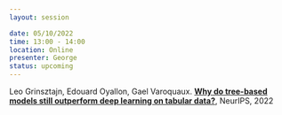 ```yaml
---
layout: session

date: 05/10/2022
time: 13:00 - 14:00
location: Online
presenter: George
status: upcoming
---
```

Leo Grinsztajn, Edouard Oyallon, Gael Varoquaux.
**[Why do tree-based models still outperform deep learning on tabular data?](
papers/0135-why-do-tree-based-models-still-outperform-dl-on-tabular-data)**,
NeurIPS,
2022

